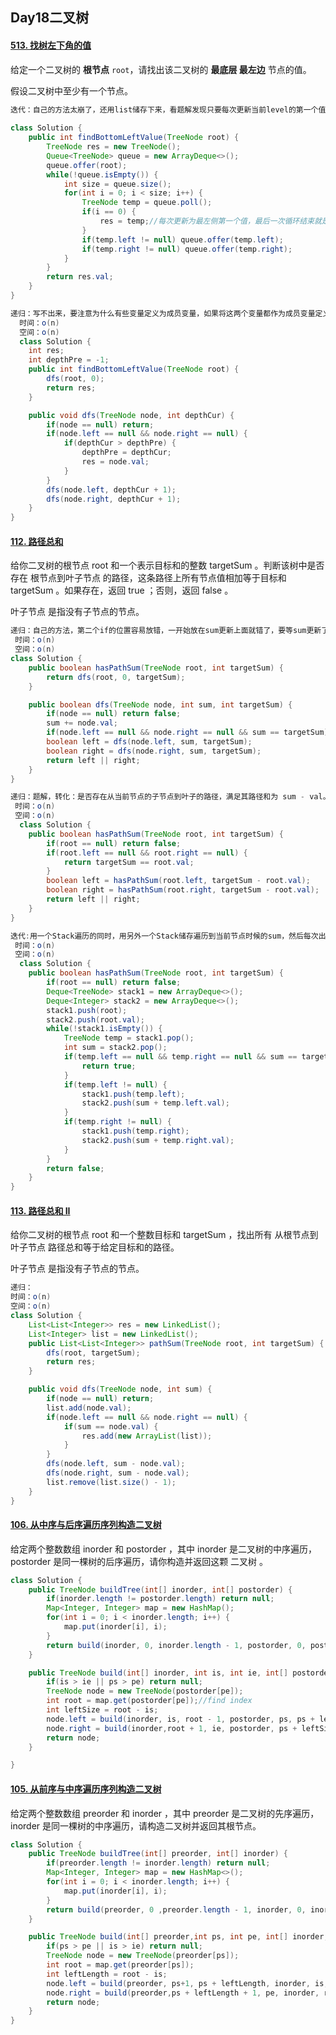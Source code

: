 ## Day18二叉树

#### [513. 找树左下角的值](https://leetcode.cn/problems/find-bottom-left-tree-value/)

给定一个二叉树的 **根节点** `root`，请找出该二叉树的 **最底层 最左边** 节点的值。

假设二叉树中至少有一个节点。

```java
迭代：自己的方法太崩了，还用list储存下来，看题解发现只要每次更新当前level的第一个值就行了
  
class Solution {
    public int findBottomLeftValue(TreeNode root) {
        TreeNode res = new TreeNode();
        Queue<TreeNode> queue = new ArrayDeque<>();
        queue.offer(root);
        while(!queue.isEmpty()) {
            int size = queue.size();
            for(int i = 0; i < size; i++) {
                TreeNode temp = queue.poll();
                if(i == 0) {
                    res = temp;//每次更新为最左侧第一个值，最后一次循环结束就是最后一层最左侧
                }
                if(temp.left != null) queue.offer(temp.left);
                if(temp.right != null) queue.offer(temp.right);
            }
        }
        return res.val;   
    }
}
```

```java
递归：写不出来，要注意为什么有些变量定义为成员变量，如果将这两个变量都作为成员变量定义在类中，那么在递归函数中可以直接访问和更新它们的值，无需传递参数。每次递归调用时，可以比较当前节点的深度与最大深度，如果更深则更新最大深度和最左节点的值。不然在递归传递中，值的传递不正确会导致结果错误。
  时间：o(n)
  空间：o(n)
  class Solution {
    int res;
    int depthPre = -1;
    public int findBottomLeftValue(TreeNode root) {
        dfs(root, 0);
        return res;    
    }

    public void dfs(TreeNode node, int depthCur) {
        if(node == null) return;
        if(node.left == null && node.right == null) {
            if(depthCur > depthPre) {
                depthPre = depthCur;
                res = node.val; 
            }  
        }
        dfs(node.left, depthCur + 1);
        dfs(node.right, depthCur + 1);
    }
}
```

#### [112. 路径总和](https://leetcode.cn/problems/path-sum/)

给你二叉树的根节点 root 和一个表示目标和的整数 targetSum 。判断该树中是否存在 根节点到叶子节点 的路径，这条路径上所有节点值相加等于目标和 targetSum 。如果存在，返回 true ；否则，返回 false 。

叶子节点 是指没有子节点的节点。



```java
递归：自己的方法，第二个if的位置容易放错，一开始放在sum更新上面就错了，要等sum更新了再判断
 时间：o(n)
 空间：o(n) 
class Solution {
    public boolean hasPathSum(TreeNode root, int targetSum) {
        return dfs(root, 0, targetSum); 
    }

    public boolean dfs(TreeNode node, int sum, int targetSum) {
        if(node == null) return false;
        sum += node.val;
        if(node.left == null && node.right == null && sum == targetSum) return true;
        boolean left = dfs(node.left, sum, targetSum);
        boolean right = dfs(node.right, sum, targetSum);
        return left || right;
    }
}
```

```java
递归：题解，转化：是否存在从当前节点的子节点到叶子的路径，满足其路径和为 sum - val。
 时间：o(n)
 空间：o(n) 
  class Solution {
    public boolean hasPathSum(TreeNode root, int targetSum) {
        if(root == null) return false;
        if(root.left == null && root.right == null) {
            return targetSum == root.val;
        }
        boolean left = hasPathSum(root.left, targetSum - root.val);
        boolean right = hasPathSum(root.right, targetSum - root.val);
        return left || right;
    }
}
```

```java
迭代:用一个Stack遍历的同时，用另外一个Stack储存遍历到当前节点时候的sum，然后每次出栈检查是否符合题目要求即可。
 时间：o(n)
 空间：o(n)
  class Solution {
    public boolean hasPathSum(TreeNode root, int targetSum) {
        if(root == null) return false;
        Deque<TreeNode> stack1 = new ArrayDeque<>();
        Deque<Integer> stack2 = new ArrayDeque<>();
        stack1.push(root);
        stack2.push(root.val);
        while(!stack1.isEmpty()) {
            TreeNode temp = stack1.pop();
            int sum = stack2.pop();
            if(temp.left == null && temp.right == null && sum == targetSum) {
                return true;
            }
            if(temp.left != null) {
                stack1.push(temp.left);
                stack2.push(sum + temp.left.val);
            }
            if(temp.right != null) {
                stack1.push(temp.right);
                stack2.push(sum + temp.right.val);
            }
        }
        return false;
    }
}
```

#### [113. 路径总和 II](https://leetcode.cn/problems/path-sum-ii/)

给你二叉树的根节点 root 和一个整数目标和 targetSum ，找出所有 从根节点到叶子节点 路径总和等于给定目标和的路径。

叶子节点 是指没有子节点的节点。

```java
递归：
时间：o(n)
空间：o(n)  
class Solution {
    List<List<Integer>> res = new LinkedList();
    List<Integer> list = new LinkedList();
    public List<List<Integer>> pathSum(TreeNode root, int targetSum) {
        dfs(root, targetSum);
        return res; 
    }

    public void dfs(TreeNode node, int sum) {
        if(node == null) return;
        list.add(node.val);
        if(node.left == null && node.right == null) {
            if(sum == node.val) {
                res.add(new ArrayList(list));
            }
        }
        dfs(node.left, sum - node.val);
        dfs(node.right, sum - node.val);
        list.remove(list.size() - 1);
    }
}
```

#### [106. 从中序与后序遍历序列构造二叉树](https://leetcode.cn/problems/construct-binary-tree-from-inorder-and-postorder-traversal/)

给定两个整数数组 inorder 和 postorder ，其中 inorder 是二叉树的中序遍历， postorder 是同一棵树的后序遍历，请你构造并返回这颗 二叉树 。

```java
class Solution { 
    public TreeNode buildTree(int[] inorder, int[] postorder) {
        if(inorder.length != postorder.length) return null;
        Map<Integer, Integer> map = new HashMap();
        for(int i = 0; i < inorder.length; i++) {
            map.put(inorder[i], i);
        }
        return build(inorder, 0, inorder.length - 1, postorder, 0, postorder.length - 1, map); 
    }

    public TreeNode build(int[] inorder, int is, int ie, int[] postorder, int ps, int pe, Map<Integer, Integer> map) {
        if(is > ie || ps > pe) return null;
        TreeNode node = new TreeNode(postorder[pe]);
        int root = map.get(postorder[pe]);//find index
        int leftSize = root - is;
        node.left = build(inorder, is, root - 1, postorder, ps, ps + leftSize - 1, map);
        node.right = build(inorder,root + 1, ie, postorder, ps + leftSize, pe - 1, map);
        return node;
    }

}
```

#### [105. 从前序与中序遍历序列构造二叉树](https://leetcode.cn/problems/construct-binary-tree-from-preorder-and-inorder-traversal/)

给定两个整数数组 preorder 和 inorder ，其中 preorder 是二叉树的先序遍历， inorder 是同一棵树的中序遍历，请构造二叉树并返回其根节点。

```java
class Solution {
    public TreeNode buildTree(int[] preorder, int[] inorder) {
        if(preorder.length != inorder.length) return null;
        Map<Integer, Integer> map = new HashMap<>();
        for(int i = 0; i < inorder.length; i++) {
            map.put(inorder[i], i);
        }
        return build(preorder, 0 ,preorder.length - 1, inorder, 0, inorder.length - 1, map);    
    }

    public TreeNode build(int[] preorder,int ps, int pe, int[] inorder, int is, int ie, Map<Integer, Integer> map) {
        if(ps > pe || is > ie) return null;
        TreeNode node = new TreeNode(preorder[ps]);
        int root = map.get(preorder[ps]);
        int leftLength = root - is;
        node.left = build(preorder, ps+1, ps + leftLength, inorder, is, root -1, map);
        node.right = build(preorder,ps + leftLength + 1, pe, inorder, root + 1, ie,  map);
        return node;
    }
}
```

